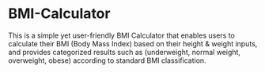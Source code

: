 # BMI-Calculator
This is a simple yet user-friendly BMI Calculator that enables users to calculate their BMI (Body Mass Index) based on their height &amp; weight inputs, and provides categorized results such as (underweight, normal weight, overweight, obese) according to standard BMI classification.
